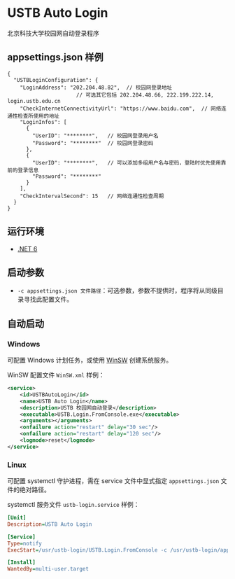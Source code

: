 # USTB Auto Login

北京科技大学校园网自动登录程序

## appsettings.json 样例
```json5
{
  "USTBLoginConfiguration": {
    "LoginAddress": "202.204.48.82",  // 校园网登录地址
                      // 可选其它包括 202.204.48.66, 222.199.222.14, login.ustb.edu.cn
    "CheckInternetConnectivityUrl": "https://www.baidu.com",  // 网络连通性检查所使用的地址
    "LoginInfos": [
      {
        "UserID": "********",   // 校园网登录用户名
        "Password": "********"  // 校园网登录密码
      },
      {
        "UserID": "********",   // 可以添加多组用户名与密码，登陆时优先使用靠前的登录信息
        "Password": "********"
      }
    ],
    "CheckIntervalSecond": 15   // 网络连通性检查周期
  }
}
```

## 运行环境

* [.NET 6](https://dotnet.microsoft.com/en-us/download/dotnet/6.0)

## 启动参数

* `-c appsettings.json 文件路径`：可选参数，参数不提供时，程序将从同级目录寻找此配置文件。

## 自动启动

### Windows

可配置 Windows 计划任务，或使用 [WinSW](https://github.com/winsw/winsw) 创建系统服务。

WinSW 配置文件 `WinSW.xml` 样例：

```xml
<service>
    <id>USTBAutoLogin</id>
    <name>USTB Auto Login</name>
    <description>USTB 校园网自动登录</description>
    <executable>USTB.Login.FromConsole.exe</executable>
    <arguments></arguments>
    <onfailure action="restart" delay="30 sec"/>
    <onfailure action="restart" delay="120 sec"/>
    <logmode>reset</logmode>
</service>
```

### Linux

可配置 systemctl 守护进程，需在 service 文件中显式指定 `appsettings.json` 文件的绝对路径。

systemctl 服务文件 `ustb-login.service` 样例：

```ini
[Unit]
Description=USTB Auto Login

[Service]
Type=notify
ExecStart=/usr/ustb-login/USTB.Login.FromConsole -c /usr/ustb-login/appsettings.json

[Install]
WantedBy=multi-user.target
```